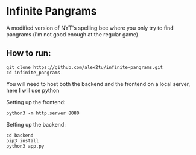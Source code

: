# Infinite Pangrams
A modified version of NYT's spelling bee where you only try to find pangrams (i'm not good enough at the regular game)

## How to run:
```
git clone https://github.com/alex2tu/infinite-pangrams.git
cd infinite_pangrams
```
You will need to host both the backend and the frontend on a local server, here I will use python

Setting up the frontend:
```
python3 -m http.server 8080
```

Setting up the backend:
```
cd backend
pip3 install
python3 app.py
```
